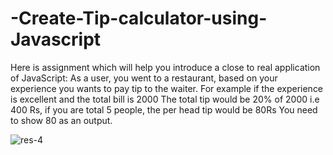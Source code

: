 # -Create-Tip-calculator-using-Javascript
Here is assignment which will help you introduce a close to real application of JavaScript:  As a user, you went to a restaurant, based on your experience you wants to pay tip to the waiter.   For example if the experience is excellent and the total bill is 2000   The total tip would be 20% of 2000 i.e 400 Rs, if you are total 5 people, the per head tip would be 80Rs   You need to show 80 as an output.    


![res-4](https://user-images.githubusercontent.com/69614044/109642459-029c7780-7b79-11eb-8357-86d0aeb30972.PNG)

